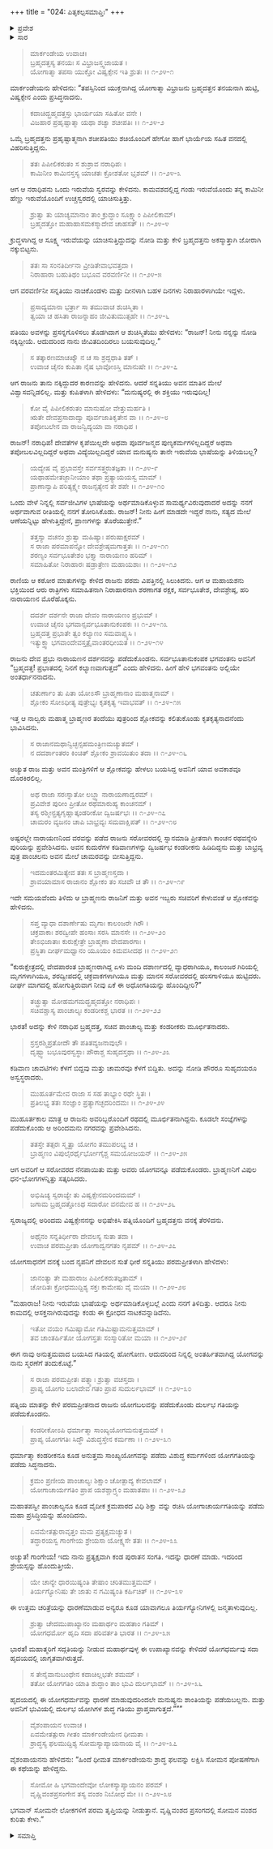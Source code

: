 +++
title = "024: ಪಿತೃಕಲ್ಪಸಮಾಪ್ತಿಃ"
+++

<details><summary>ಪ್ರವೇಶ</summary>


।।   ಓಂ ಓಂ ನಮೋ ನಾರಾಯಣಾಯ।।   ಶ್ರೀ ವೇದವ್ಯಾಸಾಯ ನಮಃ ।।

ಶ್ರೀ ಕೃಷ್ಣದ್ವೈಪಾಯನ ವೇದವ್ಯಾಸ ವಿರಚಿತ  

**ಶ್ರೀ ಮಹಾಭಾರತ**

**ಖಿಲಭಾಗೇ ಹರಿವಂಶಃ**

**ಹರಿವಂಶ ಪರ್ವ**

**ಅಧ್ಯಾಯ 24**


</details>

<details><summary>ಸಾರ</summary>

ವಿಭ್ರಾಜನು ಬ್ರಹ್ಮದತ್ತನ ಪುತ್ರನಾಗಿ ಜನಿಸುವುದು; ಸನ್ನತಿಯು ಬ್ರಹ್ಮದತ್ತನ ಮೇಲೆ ಕೋಪಗೊಳ್ಳುವುದು; ಓರ್ವ ಬ್ರಾಹ್ಮಣನು ಹೇಳಿದ ಶ್ಲೋಕದಿಂದ ಬ್ರಹ್ಮದತ್ತ, ಪಾಂಚಾಲ್ಯ ಮತ್ತು ಕಂಡರೀಕರಿಗೆ ತಮ್ಮ ಪೂರ್ವಜನ್ಮದ ಸ್ಮರಣೆಯುಂಟಾದುದು, ಮತ್ತು ಅವರು ತಪಸ್ಸನ್ನು ಮಾಡಿ ಮುಕ್ತರಾದುದು (1-38).


</details>

>ಮಾರ್ಕಂಡೇಯ ಉವಾಚ।     
ಬ್ರಹ್ಮದತ್ತಸ್ಯ ತನಯಃ ಸ ವಿಭ್ರಾಜಸ್ತ್ವಜಾಯತ ।  
ಯೋಗಾತ್ಮಾ ತಪಸಾ ಯುಕ್ತೋ ವಿಷ್ವಕ್ಸೇನ ಇತಿ ಶ್ರುತಃ ।।   ೧-೨೪-೧
> 
ಮಾರ್ಕಂಡೇಯನು ಹೇಳಿದನು: “ತಪಸ್ಸಿನಿಂದ ಯುಕ್ತನಾಗಿದ್ದ ಯೋಗಾತ್ಮಾ ವಿಭ್ರಾಜನು ಬ್ರಹ್ಮದತ್ತನ ತನಯನಾಗಿ ಹುಟ್ಟಿ, ವಿಷ್ವಕ್ಸೇನ ಎಂದು ಪ್ರಸಿದ್ಧನಾದನು.

>ಕದಾಚಿದ್ಬ್ರಹ್ಮದತ್ತಸ್ತು ಭಾರ್ಯಯಾ ಸಹಿತೋ ವನೇ ।  
ವಿಜಹಾರ ಪ್ರಹೃಷ್ಟಾತ್ಮಾ ಯಥಾ ಶಚ್ಯಾ ಶಚೀಪತಿಃ ।।   ೧-೨೪-೨
> 
ಒಮ್ಮೆ ಬ್ರಹ್ಮದತ್ತನು ಪ್ರಹೃಷ್ಟಾತ್ಮನಾಗಿ ಶಚೀಪತಿಯು ಶಚಿಯೊಂದಿಗೆ ಹೇಗೋ ಹಾಗೆ ಭಾರ್ಯೆಯ ಸಹಿತ ವನದಲ್ಲಿ ವಿಹರಿಸುತ್ತಿದ್ದನು.

>ತತಃ ಪಿಪೀಲಿಕರುತಂ ಸ ಶುಶ್ರಾವ ನರಾಧಿಪಃ ।  
ಕಾಮಿನೀಂ ಕಾಮಿನಸ್ತಸ್ಯ ಯಾಚತಃ ಕ್ರೋಶತೋ ಭೃಶಮ್ ।।   ೧-೨೪-೩
> 
ಆಗ ಆ ನರಾಧಿಪನು ಒಂದು ಇರುವೆಯ ಸ್ವರವನ್ನು ಕೇಳಿದನು. ಕಾಮವಶದಲ್ಲಿದ್ದ ಗಂಡು ಇರುವೆಯೊಂದು ತನ್ನ ಕಾಮಿನೀ ಹೆಣ್ಣು ಇರುವೆಯೊಂದಿಗೆ ಉಚ್ಚಸ್ವರದಲ್ಲಿ ಯಾಚಿಸುತ್ತಿತ್ತು.

>ಶ್ರುತ್ವಾ ತು ಯಾಚ್ಯಮಾನಾಂ ತಾಂ ಕ್ರುದ್ಧಾಂ ಸೂಕ್ಷ್ಮಾಂ ಪಿಪೀಲಿಕಾಮ್।  
ಬ್ರಹ್ಮದತ್ತೋ ಮಹಾಹಾಸಮಕಸ್ಮಾದೇವ ಚಾಹಸತ್ ।।   ೧-೨೪-೪
> 
ಕ್ರುದ್ಧಳಾಗಿದ್ದ ಆ ಸೂಕ್ಷ್ಮ ಇರುವೆಯನ್ನು ಯಾಚಿಸುತ್ತಿದ್ದುದನ್ನು ನೋಡಿ ಮತ್ತು ಕೇಳಿ ಬ್ರಹ್ಮದತ್ತನು ಅಕಸ್ಮಾತ್ತಾಗಿ ಜೋರಾಗಿ ನಕ್ಕುಬಿಟ್ಟನು.

>ತತಃ ಸಾ ಸಂನತಿರ್ದೀನಾ ವ್ರೀಡಿತೇವಾಭವತ್ತದಾ ।  
ನಿರಾಹಾರಾ ಬಹುತಿಥಂ ಬಭೂವ ವರವರ್ಣಿನೀ ।।   ೧-೨೪-೫
> 
ಆಗ ವರವರ್ಣಿನೀ ಸನ್ನತಿಯು ನಾಚಿಕೊಂಡಳು ಮತ್ತು ದೀನಳಾಗಿ ಬಹಳ ದಿನಗಳು ನಿರಾಹಾರಳಾಗಿಯೇ ಇದ್ದಳು.

>ಪ್ರಸಾದ್ಯಮಾನಾ ಭರ್ತ್ರಾ ಸಾ ತಮುವಾಚ ಶುಚಿಸ್ಮಿತಾ ।  
ತ್ವಯಾ ಚ ಹಸಿತಾ ರಾಜನ್ನಾಹಂ ಜೀವಿತುಮುತ್ಸಹೇ ।।   ೧-೨೪-೬
> 
ಪತಿಯು ಅವಳನ್ನು ಪ್ರಸನ್ನಗೊಳಿಸಲು ತೊಡಗಿದಾಗ ಆ ಶುಚಿಸ್ಮಿತೆಯು ಹೇಳಿದಳು: “ರಾಜನ್! ನೀನು ನನ್ನನ್ನು ನೋಡಿ ನಕ್ಕಿದ್ದೀಯೆ. ಆದುದರಿಂದ ನಾನು ಜೀವಿತದಿಂದಿರಲು ಬಯಸುವುದಿಲ್ಲ.”

>ಸ ತತ್ಕಾರಣಮಾಚಖ್ಯೌ ನ ಚ ಸಾ ಶ್ರದ್ದಧಾತಿ ತತ್ ।  
ಉವಾಚ ಚೈನಂ ಕುಪಿತಾ ನೈಷ ಭಾವೋಽಸ್ತಿ ಮಾನುಷೇ ।।   ೧-೨೪-೭
> 
ಆಗ ರಾಜನು ತಾನು ನಕ್ಕಿದ್ದುದರ ಕಾರಣವನ್ನು ಹೇಳಿದನು. ಆದರೆ ಸನ್ನತಿಯು ಅವನ ಮಾತಿನ ಮೇಲೆ ವಿಶ್ವಾಸವನ್ನಿಡಲಿಲ್ಲ. ಮತ್ತು ಕುಪಿತಳಾಗಿ ಹೇಳಿದಳು: “ಮನುಷ್ಯರಲ್ಲಿ ಈ ಶಕ್ತಿಯು ಇರುವುದಿಲ್ಲ!

>ಕೋ ವೈ ಪಿಪೀಲಿಕರುತಂ ಮಾನುಷೋ ವೇತ್ತುಮರ್ಹತಿ ।  
ಋತೇ ದೇವಪ್ರಸಾದಾದ್ವಾ ಪೂರ್ವಜಾತಿಕೃತೇನ ವಾ ।।   ೧-೨೪-೮  
ತಪೋಬಲೇನ ವಾ ರಾಜನ್ವಿದ್ಯಯಾ ವಾ ನರಾಧಿಪ ।  
> 
ರಾಜನ್! ನರಾಧಿಪ! ದೇವತೆಗಳ ಕೃಪೆಯಿಲ್ಲದೇ ಅಥವಾ ಪೂರ್ವಜನ್ಮದ ಪುಣ್ಯಕರ್ಮಗಳಿಲ್ಲದಿದ್ದರೆ ಅಥವಾ ತಪೋಬಲವಿಲ್ಲದಿದ್ದರೆ ಅಥವಾ ವಿದ್ಯೆಯಿಲ್ಲದಿದ್ದರೆ ಯಾವ ಮನುಷ್ಯನು ತಾನೇ ಇರುವೆಯ ಭಾಷೆಯನ್ನು ತಿಳಿಯಬಲ್ಲ?

>ಯದ್ಯೇಷ ವೈ ಪ್ರಭಾವಸ್ತೇ ಸರ್ವಸತ್ತ್ವರುತಜ್ಞತಾ ।।   ೧-೨೪-೯  
ಯಥಾಹಮೇತಜ್ಜಾನೀಯಾಂ ತಥಾ ಪ್ರತ್ಯಾಯಯಸ್ವ ಮಾಮ್ ।  
ಪ್ರಾಣಾನ್ವಾಪಿ ಪರಿತ್ಯಕ್ಷ್ಯೇ ರಾಜನ್ಸತ್ಯೇನ ತೇ ಶಪೇ ।।   ೧-೨೪-೧೦
> 
ಒಂದು ವೇಳೆ ನಿನ್ನಲ್ಲಿ ಸರ್ವಜೀವಿಗಳ ಭಾಷೆಯನ್ನು ಅರ್ಥಮಾಡಿಕೊಳ್ಳುವ ಸಾಮರ್ಥ್ಯವಿರುವುದಾದರೆ ಅದನ್ನು ನನಗೆ ಅರ್ಥವಾಗುವ ರೀತಿಯಲ್ಲಿ ನನಗೆ ತೋರಿಸಿಕೊಡು. ರಾಜನ್! ನೀನು ಹೀಗೆ ಮಾಡದೇ ಇದ್ದರೆ ನಾನು, ಸತ್ಯದ ಮೇಲೆ ಆಣೆಯನ್ನಿಟ್ಟು ಹೇಳುತ್ತಿದ್ದೇನೆ, ಪ್ರಾಣಗಳನ್ನು ತೊರೆಯುತ್ತೇನೆ.”

>ತತ್ತಸ್ಯಾ ವಚನಂ ಶ್ರುತ್ವಾ ಮಹಿಷ್ಯಾಃ ಪರುಷಾಕ್ಷರಮ್ ।  
ಸ ರಾಜಾ ಪರಮಾಪನ್ನೋ ದೇವಶ್ರೇಷ್ಠಮಗಾತ್ತತಃ ।।   ೧-೨೪-೧೧  
ಶರಣ್ಯಂ ಸರ್ವಭೂತೇಶಂ ಭಕ್ತ್ಯಾ ನಾರಾಯಣಂ ಹರಿಮ್ ।  
ಸಮಾಹಿತೋ ನಿರಾಹಾರಃ ಷಡ್ರಾತ್ರೇಣ ಮಹಾಯಶಾಃ ।।   ೧-೨೪-೧೨
> 
ರಾಣಿಯ ಆ ಕಠೋರ ಮಾತುಗಳನ್ನು ಕೇಳಿದ ರಾಜನು ಪರಮ ವಿಪತ್ತಿನಲ್ಲಿ ಸಿಲುಕಿದನು. ಆಗ ಆ ಮಹಾಯಶನು ಭಕ್ತಿಯಿಂದ ಆರು ರಾತ್ರಿಗಳು ಸಮಾಹಿತನಾಗಿ ನಿರಾಹಾರನಾಗಿ ಶರಣಾಗತ ರಕ್ಷಕ, ಸರ್ವಭೂತೇಶ, ದೇವಶ್ರೇಷ್ಠ, ಹರಿ ನಾರಾಯಣನ ಮೊರೆಹೊಕ್ಕನು.

>ದದರ್ಶ ದರ್ಶನೇ ರಾಜಾ ದೇವಂ ನಾರಾಯಣಂ ಪ್ರಭುಮ್ ।  
ಉವಾಚ ಚೈನಂ ಭಗವಾನ್ಸರ್ವಭೂತಾನುಕಂಪಕಃ ।।   ೧-೨೪-೧೩  
ಬ್ರಹ್ಮದತ್ತ ಪ್ರಭಾತೇ ತ್ವಂ ಕಲ್ಯಾಣಂ ಸಮವಾಪ್ಸ್ಯಸಿ ।  
ಇತ್ಯುಕ್ತ್ವಾ ಭಗವಾಂದೇವಸ್ತತ್ರೈವಾಂತರಧೀಯತ ।।   ೧-೨೪-೧೪
> 
ರಾಜನು ದೇವ ಪ್ರಭು ನಾರಾಯಣನ ದರ್ಶನವನ್ನು ಪಡೆದುಕೊಂಡನು. ಸರ್ವಭೂತಾನುಕಂಪಕ ಭಗವಂತನು ಅವನಿಗೆ “ಬ್ರಹ್ಮದತ್ತ! ಪ್ರಭಾತದಲ್ಲಿ ನಿನಗೆ ಕಲ್ಯಾಣವಾಗುತ್ತದೆ” ಎಂದು ಹೇಳಿದನು. ಹೀಗೆ ಹೇಳಿ ಭಗವಂತನು ಅಲ್ಲಿಯೇ ಅಂತರ್ಧಾನನಾದನು.

>ಚತುರ್ಣಾಂ ತು ಪಿತಾ ಯೋಽಸೌ ಬ್ರಾಹ್ಮಣಾನಾಂ ಮಹಾತ್ಮನಾಮ್ ।  
ಶ್ಲೋಕಂ ಸೋಽಧೀತ್ಯ ಪುತ್ರೇಭ್ಯಃ ಕೃತಕೃತ್ಯ ಇವಾಭವತ್ ।।   ೧-೨೪-೧೫
> 
ಇತ್ತ ಆ ನಾಲ್ವರು ಮಹಾತ್ಮ ಬ್ರಾಹ್ಮಣರ ತಂದೆಯು ಪುತ್ರರಿಂದ ಶ್ಲೋಕವನ್ನು ಕಲಿತುಕೊಂಡು ಕೃತಕೃತ್ಯನಾದನೆಂದು ಭಾವಿಸಿದನು.

>ಸ ರಾಜಾನಮಥಾನ್ವಿಚ್ಛನ್ಸಹಮಂತ್ರಿಣಮಚ್ಯುತಮ್ ।  
ನ ದದರ್ಶಾಂತರಂ ಕಿಂಚಿತ್ ಶ್ಲೋಕಂ ಶ್ರಾವಯಿತುಂ ತದಾ ।।   ೧-೨೪-೧೬
> 
ಅಚ್ಯುತ ರಾಜ ಮತ್ತು ಅವನ ಮಂತ್ರಿಗಳಿಗೆ ಆ ಶ್ಲೋಕವನ್ನು ಹೇಳಲು ಬಯಸಿದ್ದ ಅವನಿಗೆ ಯಾವ ಅವಕಾಶವೂ ದೊರಕಿರಲಿಲ್ಲ.

>ಅಥ ರಾಜಾ ಸರಃಸ್ನಾತೋ ಲಬ್ಧ್ವಾ ನಾರಾಯಣಾದ್ವರಮ್ ।  
ಪ್ರವಿವೇಶ ಪುರೀಂ ಪ್ರೀತೋ ರಥಮಾರುಹ್ಯ ಕಾಂಚನಮ್ ।  
ತಸ್ಯ ರಶ್ಮೀನ್ಪ್ರತ್ಯಗೃಹ್ಣಾತ್ಕಂಡರೀಕೋ ದ್ವಿಜರ್ಷಭಃ ।।   ೧-೨೪-೧೭  
ಚಾಮರಂ ವ್ಯಜನಂ ಚಾಪಿ ಬಾಭ್ರವ್ಯಃ ಸಮವಾಕ್ಷಿಪತ್ ।।   ೧-೨೪-೧೮
> 
ಅಷ್ಟರಲ್ಲೇ ನಾರಾಯಣನಿಂದ ವರವನ್ನು ಪಡೆದ ರಾಜನು ಸರೋವರದಲ್ಲಿ ಸ್ನಾನಮಾಡಿ ಪ್ರೀತನಾಗಿ ಕಾಂಚನ ರಥವನ್ನೇರಿ ಪುರಿಯನ್ನು ಪ್ರವೇಶಿಸಿದನು. ಅವನ ಕುದುರೆಗಳ ಕಡಿವಾಣಗಳನ್ನು ದ್ವಿಜರ್ಷಭ ಕಂಡರೀಕನು ಹಿಡಿದಿದ್ದನು ಮತ್ತು ಬಾಭ್ರವ್ಯ ಪುತ್ರ ಪಾಂಚಲನು ಅವನ ಮೇಲೆ ಚಾಮರವನ್ನು ಬೀಸುತ್ತಿದ್ದನು.

>ಇದಮಂತರಮಿತ್ಯೇವ ತತಃ ಸ ಬ್ರಾಹ್ಮಣಸ್ತದಾ ।  
ಶ್ರಾವಯಾಮಾಸ ರಾಜಾನಂ ಶ್ಲೋಕಂ ತಂ ಸಚಿವೌ ಚ ತೌ ।।   ೧-೨೪-೧೯  
> 
ಇದೇ ಸಮಯವೆಂದು ತಿಳಿದು ಆ ಬ್ರಾಹ್ಮಣನು ರಾಜನಿಗೆ ಮತ್ತು ಅವನ ಇಬ್ಬರು ಸಚಿವರಿಗೆ ಕೇಳುವಂತೆ ಆ ಶ್ಲೋಕವನ್ನು ಹೇಳಿದನು.

>ಸಪ್ತ ವ್ಯಾಧಾ ದಶಾರ್ಣೇಷು ಮೃಗಾಃ ಕಾಲಂಜರೇ ಗಿರೌ ।  
ಚಕ್ರವಾಕಾಃ ಶರದ್ವೀಪೇ ಹಂಸಾಃ ಸರಸಿ ಮಾನಸೇ ।।   ೧-೨೪-೨೦  
ತೇಽಭಿಜಾತಾಃ ಕುರುಕ್ಷೇತ್ರೇ ಬ್ರಾಹ್ಮಣಾ ವೇದಪಾರಗಾಃ ।  
ಪ್ರಸ್ಥಿತಾ ದೀರ್ಘಮಧ್ವಾನಂ ಯೂಯಂ ಕಿಮವಸೀದಥ ।।   ೧-೨೪-೨೧
> 
“ಕುರುಕ್ಷೇತ್ರದಲ್ಲಿ ವೇದಪಾರಂತ ಬ್ರಾಹ್ಮಣರಾಗಿದ್ದ ಏಳು ಮಂದಿ ದಶಾರ್ಣದಲ್ಲಿ ವ್ಯಾಧರಾಗಿಯೂ, ಕಾಲಂಜರ ಗಿರಿಯಲ್ಲಿ ಮೃಗಗಳಾಗಿಯೂ, ಶರದ್ವೀಪದಲ್ಲಿ ಚಕ್ರವಾಕಗಳಾಗಿಯೂ ಮತ್ತು ಮಾನಸ ಸರೋವರದಲ್ಲಿ ಹಂಸಗಾಳಿಯೂ ಹುಟ್ಟಿದರು. ದೀರ್ಘ ಮಾಗದಲ್ಲಿ ಹೋಗುತ್ತಿರುವಾಗ ನೀವು ಏಕೆ ಈ ಅಧೋಗತಿಯನ್ನು ಹೊಂದಿದ್ದೀರಿ?”

>ತಚ್ಛ್ರುತ್ವಾ ಮೋಹಮಗಮದ್ಬ್ರಹ್ಮದತ್ತೋ ನರಾಧಿಪಃ ।  
ಸಚಿವಶ್ಚಾಸ್ಯ ಪಾಂಚಾಲ್ಯಃ ಕಂಡರೀಕಶ್ಚ ಭಾರತ ।।   ೧-೨೪-೨೨
> 
ಭಾರತ! ಅದನ್ನು ಕೇಳಿ ನರಾಧಿಪ ಬ್ರಹ್ಮದತ್ತ, ಸಚಿವ ಪಾಂಚಾಲ್ಯ ಮತ್ತು ಕಂಡರೀಕರು ಮೂರ್ಛಿತನಾದರು.

>ಸ್ರಸ್ತರಶ್ಮಿಪ್ರತೋದೌ ತೌ ಪತಿತವ್ಯಜನಾವುಭೌ ।  
ದೃಷ್ಟ್ವಾ ಬಭೂವುರಸ್ವಸ್ಥಾಃ ಪೌರಾಶ್ಚ ಸುಹೃದಸ್ತಥಾ ।।   ೧-೨೪-೨೩
> 
ಕಡಿವಾಣ ಚಾವಟಿಗಳು ಕೆಳಗೆ ಬಿದ್ದವು ಮತ್ತು ಚಾಮರವೂ ಕೆಳಗೆ ಬಿದ್ದಿತು. ಅದನ್ನು ನೋಡಿ ಪೌರರೂ ಸುಹೃದಯರೂ ಅಸ್ವಸ್ಥರಾದರು.

>ಮುಹೂರ್ತಮೇವ ರಾಜಾ ಸ ಸಹ ತಾಭ್ಯಾಂ ರಥೇ ಸ್ಥಿತಃ ।  
ಪ್ರತಿಲಭ್ಯ ತತಃ ಸಂಜ್ಞಾಂ ಪ್ರತ್ಯಾಗಚ್ಛದರಿಂದಮಃ ।।   ೧-೨೪-೨೪
> 
ಮುಹೂರ್ತಕಾಲ ಮಾತ್ರ ಆ ರಾಜನು ಅವರಿಬ್ಬರೊಂದಿಗೆ ರಥದಲ್ಲಿ ಮೂರ್ಛಿತನಾಗಿದ್ದನು. ಕೂಡಲೇ ಸಂಜ್ಞೆಗಳನ್ನು ಪಡೆದುಕೊಂಡು ಆ ಅರಿಂದಮನು ನಗರವನ್ನು ಪ್ರವೇಶಿಸಿದನು.

>ತತಸ್ತೇ ತತ್ಸರಃ ಸ್ಮೃತ್ವಾ ಯೋಗಂ ತಮುಪಲಭ್ಯ ಚ ।  
ಬ್ರಾಹ್ಮಣಂ ವಿಪುಲೈರರ್ಥೈರ್ಭೋಗೈಶ್ಚ ಸಮಯೋಜಯನ್ ।।   ೧-೨೪-೨೫
> 
ಆಗ ಅವರಿಗೆ ಆ ಸರೋವರದ ನೆನಪಾಯಿತು ಮತ್ತು ಅವರು ಯೋಗವನ್ನೂ ಪಡೆದುಕೊಂಡರು. ಬ್ರಾಹ್ಮಣನಿಗೆ ವಿಪುಲ ಧನ-ಭೋಗಗಳನ್ನಿತ್ತು ಸತ್ಕರಿಸಿದರು.

>ಅಭಿಷಿಚ್ಯ ಸ್ವರಾಜ್ಯೇ ತು ವಿಷ್ವಕ್ಸೇನಮರಿಂದಮಮ್ ।  
ಜಗಾಮ ಬ್ರಹ್ಮದತ್ತೋಽಥ ಸದಾರೋ ವನಮೇವ ಹ ।।   ೧-೨೪-೨೬
> 
ಸ್ವರಾಜ್ಯದಲ್ಲಿ ಅರಿಂದಮ ವಿಷ್ವಕ್ಸೇನನನ್ನು ಅಭಿಷೇಕಿಸಿ  ಪತ್ನಿಯೊಂದಿಗೆ ಬ್ರಹ್ಮದತ್ತನು ವನಕ್ಕೆ ತೆರಳಿದನು.

>ಅಥೈನಂ ಸನ್ನತಿರ್ಧೀರಾ ದೇವಲಸ್ಯ ಸುತಾ ತದಾ ।  
ಉವಾಚ ಪರಮಪ್ರೀತಾ ಯೋಗಾದ್ವನಗತಂ ನೃಪಮ್ ।।   ೧-೨೪-೨೭
> 
ಯೋಗಸಾಧನೆಗೆ ವನಕ್ಕೆ ಬಂದ ನೃಪನಿಗೆ ದೇವಲನ ಸುತೆ ಧೀರೆ ಸನ್ನತಿಯು ಪರಮಪ್ರೀತಳಾಗಿ ಹೇಳಿದಳು:

>ಜಾನಂತ್ಯಾ ತೇ ಮಹಾರಾಜ ಪಿಪೀಲಿಕರುತಜ್ಞತಾಮ್ ।   
ಚೋದಿತಃ ಕ್ರೋಧಮುದ್ದಿಶ್ಯ ಸಕ್ತಃ ಕಾಮೇಷು ವೈ ಮಯಾ ।।   ೧-೨೪-೨೮
> 
“ಮಹಾರಾಜ! ನೀನು ಇರುವೆಯ ಭಾಷೆಯನ್ನು ಅರ್ಥಮಾಡಿಕೊಳ್ಳಬಲ್ಲೆ ಎಂದು ನನಗೆ ತಿಳಿದಿತ್ತು. ಆದರೂ ನೀನು ಕಾಮದಲ್ಲಿ ಆಸಕ್ತನಾಗಿರುವುದನ್ನು ಕಂಡು ಈ ಕ್ರೋಧದ ನಾಟಕವನ್ನಾಡಿದೆನು.

>ಇತೋ ವಯಂ ಗಮಿಷ್ಯಾಮೋ ಗತಿಮಿಷ್ಟಾಮನುತ್ತಮಾಮ್ ।  
ತವ ಚಾಂತರ್ಹಿತೋ ಯೋಗಸ್ತತಃ ಸಂಸ್ಮಾರಿತೋ ಮಯಾ ।।   ೧-೨೪-೨೯
> 
ಈಗ ನಾವು ಅನುತ್ತಮವಾದ ಬಯಸಿದ ಗತಿಯಲ್ಲಿ ಹೋಗೋಣ. ಆದುದರಿಂದ ನಿನ್ನಲ್ಲಿ ಅಂತರ್ಹಿತವಾಗಿದ್ದ ಯೋಗವನ್ನು ನಾನು ಸ್ಮರಣೆಗೆ ತಂದುಕೊಟ್ಟೆ.”

>ಸ ರಾಜಾ ಪರಮಪ್ರೀತಃ ಪತ್ನ್ಯಾಃ ಶ್ರುತ್ವಾ ವಚಸ್ತದಾ ।  
ಪ್ರಾಪ್ಯ ಯೋಗಂ ಬಲಾದೇವ ಗತಂ ಪ್ರಾಪ ಸುದುರ್ಲಭಾಮ್ ।।   ೧-೨೪-೩೦
> 
ಪತ್ನಿಯ ಮಾತನ್ನು ಕೇಳಿ ಪರಮಪ್ರೀತನಾದ ರಾಜನು ಯೋಗಬಲವನ್ನು ಪಡೆದುಕೊಂಡು ದುರ್ಲಭ ಗತಿಯನ್ನು ಪಡೆದುಕೊಂಡನು.

>ಕಂಡರೀಕೋಽಪಿ ಧರ್ಮಾತ್ಮಾ ಸಾಂಖ್ಯಯೋಗಮನುತ್ತಮಮ್ ।  
ಪ್ರಾಪ್ಯ ಯೋಗಗತಿಃ ಸಿದ್ಧೌ ವಿಶುದ್ಧಸ್ತೇನ ಕರ್ಮಣಾ ।।   ೧-೨೪-೩೧
> 
ಧರ್ಮಾತ್ಮಾ ಕಂಡರೀಕನೂ ಕೂಡ ಅನುತ್ತಮ ಸಾಂಖ್ಯಯೋಗವನ್ನು ಪಡೆದು ವಿಶುದ್ಧ ಕರ್ಮಗಳಿಂದ ಯೋಗಗತಿಯನ್ನು ಪಡೆದು ಸಿದ್ಧನಾದನು.

>ಕ್ರಮಂ ಪ್ರಣೀಯ ಪಾಂಚಾಲ್ಯಃ ಶಿಕ್ಷಾಂ ಚೋತ್ಪಾದ್ಯ ಕೇವಲಾಮ್ ।  
ಯೋಗಾಚಾರ್ಯಗತಿಂ ಪ್ರಾಪ ಯಶಶ್ಚಾಗ್ರ್ಯಂ ಮಹಾತಪಾಃ ।।   ೧-೨೪-೩೨
> 
ಮಹಾತಪಸ್ವೀ ಪಾಂಚಾಲ್ಯನೂ ಕೂಡ ವೈದೀಕ ಕ್ರಮಪಾಠದ ವಿಧಿ ಶಿಕ್ಷಾ ವನ್ನು ರಚಿಸಿ ಯೋಗಾಚಾರ್ಯಗತಿಯನ್ನು ಪಡೆದು ಮಹಾ ಪ್ರಸಿದ್ಧಿಯನ್ನು ಹೊಂದಿದನು.

>ಏವಮೇತತ್ಪುರಾವೃತ್ತಂ ಮಮ ಪ್ರತ್ಯಕ್ಷಮಚ್ಯುತ ।  
ತದ್ಧಾರಯಸ್ವ ಗಾಂಗೇಯ ಶ್ರೇಯಸಾ ಯೋಕ್ಷ್ಯಸೇ ತತಃ ।।   ೧-೨೪-೩೩
> 
ಅಚ್ಯುತ! ಗಾಂಗೇಯ! ಇದು ನಾನು ಪ್ರತ್ಯಕ್ಷವಾಗಿ ಕಂಡ ಪುರಾತನ ಸಂಗತಿ. ಇದನ್ನು ಧಾರಣೆ ಮಾಡು. ಇದರಿಂದ ಶ್ರೇಯಸ್ಸನ್ನು ಹೊಂದುತ್ತೀಯೆ.

>ಯೇ ಚಾನ್ಯೇ ಧಾರಯಿಷ್ಯಂತಿ ತೇಷಾಂ ಚರಿತಮುತ್ತಮಮ್ ।  
ತಿರ್ಯಗ್ಯೋನಿಷು ತೇ ಜಾತು ನ ಗಮಿಷ್ಯಂತಿ ಕರ್ಹಿಚಿತ್ ।।   ೧-೨೪-೩೪
> 
ಈ ಉತ್ತಮ ಚರಿತ್ರೆಯನ್ನು ಧಾರಣೆಮಾಡುವ ಅನ್ಯರೂ ಕೂಡ ಯಾವಾಗಲೂ ತಿರ್ಯಗ್ಯೋನಿಗಳಲ್ಲಿ ಜನ್ಮತಾಳುವುದಿಲ್ಲ.

>ಶ್ರುತ್ವಾ ಚೇದಮುಪಾಖ್ಯಾನಂ ಮಹಾರ್ಥಂ ಮಹತಾಂ ಗತಿಮ್ ।  
ಯೋಗಧರ್ಮೋ ಹೃದಿ ಸದಾ  ಪರಿವರ್ತತಿ ಭಾರತ ।।   ೧-೨೪-೩೫
> 
ಭಾರತ! ಮಹಾತ್ಮರಿಗೆ ಸದ್ಗತಿಯನ್ನು ನೀಡುವ ಮಹಾರ್ಥವುಳ್ಳ ಈ ಉಪಾಖ್ಯಾನವನ್ನು ಕೇಳಿದರೆ ಯೋಗಧರ್ಮವು ಸದಾ ಹೃದಯದಲ್ಲಿ ಜಾಗೃತವಾಗಿರುತ್ತದೆ.

>ಸ ತೇನೈವಾನುಬಂಧೇನ ಕದಾಚಿಲ್ಲಭತೇ ಶಮಮ್ ।  
ತತೋ ಯೋಗಗತಿಂ ಯಾತಿ ಶುದ್ಧಾಂ ತಾಂ ಭುವಿ ದುರ್ಲಭಾಮ್ ।।   ೧-೨೪-೩೬
> 
ಹೃದಯದಲ್ಲಿ ಈ ಯೋಗಧರ್ಮವನ್ನು ಧಾರಣೆ ಮಾಡುವುದರಿಂದಲೇ ಮನುಷ್ಯನು ಶಾಂತಿಯನ್ನು ಪಡೆಯಬಲ್ಲನು. ಮತ್ತು ಅವನಿಗೆ ಭುವಿಯಲ್ಲಿ ದುರ್ಲಭ ಯೋಗಿಗಳ ಶುದ್ಧ ಗತಿಯು ಪ್ರಾಪ್ತವಾಗುತ್ತದೆ.”””

>ವೈಶಂಪಾಯನ ಉವಾಚ ।   
ಏವಮೇತತ್ಪುರಾ ಗೀತಂ ಮಾರ್ಕಂಡೇಯೇನ ಧೀಮತಾ ।  
ಶ್ರಾದ್ಧಸ್ಯ ಫಲಮುದ್ದಿಶ್ಯ ಸೋಮಸ್ಯಾಪ್ಯಾಯನಾಯ ವೈ ।।   ೧-೨೪-೩೭
> 
ವೈಶಂಪಾಯನನು ಹೇಳಿದನು: “ಹಿಂದೆ ಧೀಮತ ಮಾರ್ಕಂಡೇಯನು ಶ್ರಾದ್ಧ ಫಲವನ್ನು ಲಕ್ಷಿಸಿ ಸೋಮನ ಪೋಷಣೆಗಾಗಿ ಈ ಕಥೆಯನ್ನು ಹೇಳಿದ್ದನು.

>ಸೋಮೋ ಹಿ ಭಗವಾಂದೇವೋ ಲೋಕಸ್ಯಾಪ್ಯಾಯನಂ ಪರಮ್ ।  
ವೃಷ್ಣಿವಂಶಪ್ರಸಂಗೇನ ತಸ್ಯ ವಂಶಂ ನಿಬೋಧ ಮೇ ।।   ೧-೨೪-೩೮
> 
ಭಗವಾನ್ ಸೋಮನೇ ಲೋಕಗಳಿಗೆ ಪರಮ ತೃಪ್ತಿಯನ್ನು ನೀಡುತ್ತಾನೆ. ವೃಷ್ಣಿವಂಶದ ಪ್ರಸಂಗದಲ್ಲಿ ಸೋಮನ ವಂಶದ ಕುರಿತು ಕೇಳು.”


<details><summary>ಸಮಾಪ್ತಿ</summary>

ಇತಿ ಶ್ರೀಮಹಾಭಾರತೇ ಖಿಲೇಷು ಹರಿವಂಶೇ ಹರಿವಂಶಪರ್ವಣಿ ಪಿತೃಕಲ್ಪಸಮಾಪ್ತಿರ್ನಾಮ ಚತುರ್ವಿಂಶೋಽಧ್ಯಾಯಃ

</details>
